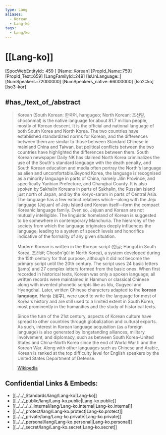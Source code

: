 ```yaml
---
type: Lang
aliases:
  - Korean
  - Lang-ko
tags:
  - Lang/ko
---
```

# [[Lang-ko]]

[SpocWebEntityId:: 459 ]
[Name::Korean]
[PropId_Name::759]
[PropId_Text::659]
[LangFamilyId::249]
[IsUnLanguage::]
[NumSpeakers::72000000]
[NumSpeakers_native::66000000]
[Iso2::ko]
[Iso3::kor]


## #has_/text_of_/abstract  


> Korean (South Korean: 한국어, hangugeo; North Korean: 조선말, chosŏnmal) is the native language for about 81.7 million people, mostly of Korean descent. It is the official and national language of both South Korea and North Korea. The two countries have established standardized norms for Korean, and the differences between them are similar to those between Standard Chinese in mainland China and Taiwan, but political conflicts between the two countries have highlighted the differences between them. South Korean newspaper Daily NK has claimed North Korea criminalizes the use of the South's standard language with the death penalty, and South Korean education and media often portray the North's language as alien and uncomfortable.Beyond Korea, the language is recognised as a minority language in parts of China, namely Jilin Province, and specifically Yanbian Prefecture, and Changbai County. It is also spoken by Sakhalin Koreans in parts of Sakhalin, the Russian island just north of Japan, and by the Koryo-saram in parts of Central Asia. The language has a few extinct relatives which—along with the Jeju language (Jejuan) of Jeju Island and Korean itself—form the compact Koreanic language family. Even so, Jejuan and Korean are not mutually intelligible. The linguistic homeland of Korean is suggested to be somewhere in contemporary Manchuria. The hierarchy of the society from which the language originates deeply influences the language, leading to a system of speech levels and honorifics indicative of the formality of any given situation.
>
> Modern Korean is written in the Korean script (한글; Hangul in South Korea, 조선글; Chosŏn'gŭl in North Korea), a system developed during the 15th century for that purpose, although it did not become the primary script until the 20th century. The script uses 24 basic letters (jamo) and 27 complex letters formed from the basic ones. When first recorded in historical texts, Korean was only a spoken language; all written records were maintained in Hanmun or classical Chinese along with invented phonetic scripts like as Idu, Gugyeol and Hyangchal. Later, written Chinese characters adapted to the **korean language**, Hanja (漢字), were used to write the language for most of Korea's history and are still used to a limited extent in South Korea, most prominently in the humanities and the study of historical texts.
>
> Since the turn of the 21st century, aspects of Korean culture have spread to other countries through globalization and cultural exports. As such, interest in Korean language acquisition (as a foreign language) is also generated by longstanding alliances, military involvement, and diplomacy, such as between South Korea–United States and China–North Korea since the end of World War II and the Korean War. Along with other languages such as Chinese and Arabic, Korean is ranked at the top difficulty level for English speakers by the United States Department of Defense.
>
> [Wikipedia](https://en.wikipedia.org/wiki/Korean%20language)

## Confidential Links & Embeds: 
- [[../../_Standards/lang/Lang-ko|Lang-ko]] 
- [[../../_public/lang/Lang-ko.public|Lang-ko.public]] 
- [[../../../../_internal/lang/Lang-ko.internal|Lang-ko.internal]] 
- [[../../_protect/lang/Lang-ko.protect|Lang-ko.protect]] 
- [[../../_private/lang/Lang-ko.private|Lang-ko.private]] 
- [[../../_personal/lang/Lang-ko.personal|Lang-ko.personal]] 
- [[../../_secret/lang/Lang-ko.secret|Lang-ko.secret]]

